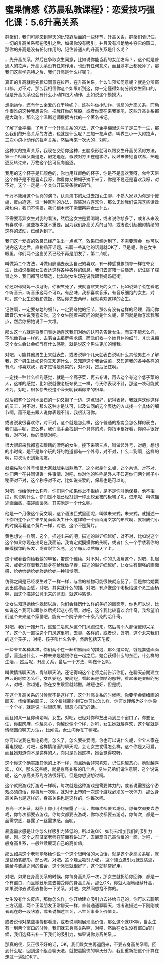 # 蜜果情感《苏晨私教课程》：恋爱技巧强化课：5.6升高关系

群聚们，我们可能来到聊天的比较靠后面的一些环节，升高关系，群聚们请记住，一切的升高关系都在吸引之后，如果你没有吸引，并且没有准确地补夺它的窗口，那你的升高是没有任何作用的，记住普通人的升高关系是什么呢？

，先升高关系，然后在争取女生同意，比如说你能当我的女朋友吗？，这个就是普通人的拉声，升高关系没有任何作用，也没有任何意义，而且基本上都死掉了，那我们这些学完特之后，我们升高是什么样呢？。

真正的升高就是先预知同意在拉声，在升高关系，什么叫预知同意呢？就是分辨窗口嘛，对不对，那么我相信你这个如果听到这，你一定懂得如何分辨女生窗口的，但是升高关系也会有什么小动作跟大动作，比如说这个摸摸大。

想抱抱你，还有什么亲爱的在干嘛呢？，这种叫做小动作，微弱的升高关系，而动作很难的这种我想亲你，把我打你的屁股，或者你现在来我家吧，这些升高关系都是大动作，那么这个温斯老师根据古代的一个著名书记。

了解了金平梅，了解了一个升高关系的方法，这个金平梅里边写了是三千一生，那么我们的升高关系的方法，也就是什么呢？三加一拉声访，叫做三小一大的拉声，三次小的小动作的拉声关系，然后再来一次大的，对吧。

这种大的拉声关系，我现在交给你这种，五脑条形就可以跟女生升高关系的方法，第一个叫做反向追逐，假定追逐，假装对方正在追求你，反过来像她喜欢你，把追逐反转过来，万物这个接可反向追逐。

我用的这个杯子是红颜色的，你也用红颜色的杯子，你是不是喜欢我呀，你今天带这个帽子是不是喜欢我呀，你看你又把帽子摘下来了，你是不是还是喜欢我呀，对不对，这个一定是一个类似开玩笑条款的语气。

千万不能用这个认真的演书，认真演书的太过去跟女生聊，不然人家以为你是个傻逼，反向追逐，谁一种区别的办法，假装对方喜欢你，那么无论我们说完这些话效果如何，我们不需要，我们根本就不需要再异女生什么。

不需要再异女生对我的看法，然后这女生是爱喝喝，或者说你想多了，或者从来没有喜欢你，这些根本就不重要，因为我们身高关系的目的，或者说引起他的情绪的这样的波动，已经达到了。

我们这个爱媒的效果已经产生出一点点了，效果已经达到了，不需要理会，你可以说完这话之后，直接插开话题，去聊一些其他的话题就OK了，但是呢，你在女生眼里，你们两个这些关系已经不再是朋友了，第二点呢。

叫做第二个方法，叫做用篩选去表达自己的喜欢，有一种感觉像领导一样在夸女生，比如说根据女生表达这样各种各样的信息，我们去寄箱一些篩选，记住除了煤冒之外，我们都可以篩选，比如说女生现在说我跟我妈妈逛街。

你还跟你妈妈一块逛街，你很笑死了，我就喜欢笑死的女生，比如说妹子说在看这个听音乐，听音乐这两个可以，有品味，我都喜欢音乐，有音乐细炮的女生，对吧，这个女生说我在做饭，然后你先去两母，我就喜欢这样的女生。

记住啊，一定要夸她的细节，一定要夸她的细节，那么有没有这样的经理，再问你跟音乐女生说我喜欢你，这个女生随着来反问的就是什么呢，反问就是你喜欢我哪点，然后你把她说了一大堆。

那么这个方就是将我们表达她喜欢我们对她的认可先告诉女生，而又不能怎么样，不能像表白一样的，去表白去报罗需求感，而我们找一个她具体的细节，其实说把这个女生会让会细节有什么感觉，就是说这个男生更加的懂我。

对吧，可能其他男生上来就表白，或者说聊个几天就表白说明什么其他男生不了解我，这个男生比如说你又知道什么，又知道这个我会做菜，又知道我的各种各样的有点，你喜欢我，我才觉得是真实的，对不对，然后记住啊。

一定找一种什么样的感觉，就是一个高子菜，再去夸讲，再去这个夸这个低子菜的人，这样的感觉，比如说就像老板夸员工一样，今天你表现不错，那这一块可能就不对，对吧，很多你去说这个今天呢我看你来的很早。

然后把整个公司地面扫的一边又擦了一边，这点很好，记得表扬，我就喜欢你这样的员工，对不对，那么这种才是认可，以及认同的这个表达的方式找一个具体的细节啊，而不是去跟人说你表现不错，我很认可你。

或者说我很喜欢你，对不对，这个就是怎么样，这个普通的指南会怎么样的表白，我们高手呢，怎么样，我们高手会找到一个具体的点，你指甲很好看，你的手很好看，对不对，你的眼睛对吧。

很大很原来我都喜欢眼睛的漂亮的女生，接下来第三点，叫做起外号，对吧，想想的小时候，是不是每个玩的好的跑道都有一个外号，对不对，什么二狗啊，这样的啊，每次认识到新朋友。

就把先取个外号慢慢大家就越来越熟悉了，这个就是什么呢，这个共谋，对不对，你们两个在共同谋话一件事情，对吧，你对他的称呼是外人不知道你们两个间子小秘密对不对，这个称呼对不对，比如说亲爱的，保暴也是可以的。

对吧，你给他什么称呼，你们两个如果你上不拒绝，是不是你叫他保暴，他不拒绝，就说明什么，你们是不是已经打到一种比较爱被的极端了呢，进来呢，叫做描述画面感，描述画面感，其实他是一个什么呢。

他是一个月像这个英文啊，这个语法巨式里面呢，叫做未来式，未来式，就描述一下你跟这个女生未来见面会发生什么这样的一个画面用文字的形式啊，就跟我们小的时候再看这个黄片一样，对吧，这个不是黄片。

黄色想说一样啊，这个，描述出来的吧，描述的越详细越好，对不对，比如说这个这个如果你现在出现在我面前，我肯定就摸摸你的头啊，或者什么一个手楼着你的腰摸摸你的头发，或者说什么呢，这个每天以后每天早上。

这个我看着你给我做的早餐，带这个维续，对不对，你的头发用这个，对吧，扎起来，或者说穿着我的趁身在给我做早餐，描述的越详细越好，让女生有很强的画面感，给她给她给她给她给她一种错觉啊。

仿佛之间是已经发生过了一样一样，与言的植物可能很快就忘记了，但是你给她赢到出这种画面感，对吧，其实就什么的描，对吧，有点像这个老板给这个员工画柄啊，画这个描述公司未来的蓝图，就这种感觉。

让女生知道她给你栽起以后，你们会经历什么样的美好的画面啊，你也可以说，比如说这个我可以跟你以后扬起这小狗啊，对吧，这个我比较喜欢哈什奇，我希望咱们这个未来这个家里吧，能有一个院子养个十条八条的哈什奇。

对吧，我们一推开门，这些二哈就从这个门风跑过来，然后每个人都傻傻的呆呆了，这个头一直往这个门风这里吧，去臭，各样的，或者说，对吧，这个未来我们的这个孩子，，对吧，孩子叫什么名字，然后包括天花板。

一些未来各种各样，你们两个在一起甜蜜画面的描述，那么这些呢，就是描述画面感，营造出什么，一种未来是她跟你在一起之后，她会获得什么的东西，什么样的生活，，然后呢，升高关系，最后一个方法，叫做什么呢。

叫做情绪聊天法，情绪聊天法，还记得吗这个老师之前告诉你们，在聊天前期建立西云的时候怎么样，女区要短，要简短，看起来是很酷的那种，看起来是很酷的男人，对吧，你越短，你在女生眼里就越酷，越短也好，但是呢。

在这个升高关系的时候就不是这样了，这个升高关系的时候呢，你要学会情绪画的聊天，情绪画的聊天，，这个情绪画的聊天你可以怎么样，你可以理解为这个你像一个个样，就是说一些很肉麻，很恶心自己的话。

而且如果一旦你确定啊，女生，对吧，已经对你释放出两到三个窗口了，你要记住，你越肉麻，你越恶心，你越说像个个样，对吧，女生她就越喜欢，这个呢就是情绪画的聊天方法，，比如说，女生问你在干嘛呢。

你可以说我在看电视呢，怎么了，怎么要亲爱呢，你也可以说什么呢，宝宝人家在看电视呢，对吧，这样情绪画的聊天呢，会让女生觉得怎么样，这个你是又可爱，而且她知道你不是这样的人，你只是对她这样，她会觉得哎呀。

这个你这个确实跟其他的上不一样，而且她会非常喜欢，记住你越恶心，她就越喜欢，，OK，那么这些呢，就是身高关系的几个点，男生兄弟们请注意啊，这个说说呢，这个身高关系的方法很好用，但是你想没想过啊。

这个就跟游戏打游戏一样啊，每次就是这种游戏是需要体力的，或者说需要这个游戏必须的话，你每玩一次呢，就对于上市的一次这个游戏必须的一次体力，那么身高关系也是这样的，身高关系也是这样的，你每次呢。

身高一次关系，就等于你小小的暴露了一天，你每次都要去游戏，你每次都要去游戏，你每次都要去游戏，你每次都要去游戏，你每次都要去游戏，你每次，都是一丝需求感，暴露了一丝需求感，而呢。

暴露需求感是让你怎么样吸引力降低的，所以说OK，如何去增加我们的吸引力呢，刚才这个之前温室老师在前面有讲过了，去展现自己高价值的一面，对吧，一般身高关系，一般继续展现自己的高价值。

那么如果这个老师能够给你说一个这个很粗俗的大白话，就是这个身高关系呢，就是装给装额形，那么呢，对吧，这个建立吸引力呢，，这个建立吸引力就是装逼，装给与装逼之间的结合，这个感觉就很好了，这个就非常好用。

对吧，如果在身高关系的时候，你每身高关系一次，那女生就把给你回饰，都是一个有窗口，而且她很乐意去接受你的身高关系，那么OK，你就大胆地继续升高，如果说你去试着去拉伤一下关系，对吧，突然间想抱不你的。

女生没有什么反应，那你怎么样，你开始建立吸引力去补给自己的，你可以去聊第三方话题，两个正常朋友正常聊天一样，普普通通聊聊天，或者说描述一下刚刚或者现在的一段状态，或者说描述三关，人生关事业关价值关。

或者说你对某些事情都看法，或者说测呗展现高价值，那么这个就OK啊，当女生有一到两个窗口的时候，我们就去身高关系啊，对吧，然后在女生没有窗口的时候，我们选择去补一下我们的吸引力，如果说你身高关系，。

那真的很，反正很不好的话，OK，我们跟女生再退回来，不要去身高关系啊，回到什么呢，回到这个组合聊天法，就把赢愉快的聊天分为，我们重新把这个计算在走过一遍就OK了。

